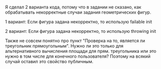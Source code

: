  Я сделал 2 варианта кода, потому что в задании не сказано, как обрабатывать некорректные случаи
 задания геометрических фигур.
 
 1 вариант: Если фигура задана некорректно, то использую failable init  
 
 2 вариант: Если фигура задана некорректно, то использую throwing init
 
 Также не совсем понятно про пункт "Проверка на то, является ли треугольник прямоугольным".
 Нужно ли это только для альтернативного вычисления площади для прям. треугольника или это нужно в том числе для конечного пользователя? Поэтому на всякий случай оставил это свойство публичным.
